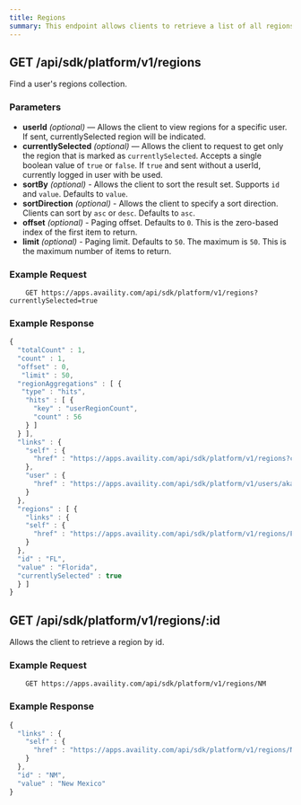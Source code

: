 ```yaml
---
title: Regions
summary: This endpoint allows clients to retrieve a list of all regions associted to a specific user.
---
```


## GET /api/sdk/platform/v1/regions

Find a user's regions collection.

### Parameters

-   **userId** _(optional)_ — Allows the client to view regions for a specific user. If sent, currentlySelected region will be indicated.
-   **currentlySelected** _(optional)_ — Allows the client to request to get only the region that is marked as `currentlySelected`. Accepts a single boolean value of `true` or `false`. If `true` and sent without a userId, currently logged in user with be used.
-   **sortBy** _(optional)_ - Allows the client to sort the result set. Supports `id` and `value`. Defaults to `value`.
-   **sortDirection** _(optional)_ - Allows the client to specify a sort direction. Clients can sort by `asc` or `desc`. Defaults to `asc`.
-   **offset** _(optional)_ - Paging offset. Defaults to `0`. This is the zero-based index of the first item to return.
-   **limit** _(optional)_ - Paging limit. Defaults to `50`. The maximum is `50`. This is the maximum number of items to return.

### Example Request

```
    GET https://apps.availity.com/api/sdk/platform/v1/regions?currentlySelected=true
```

### Example Response

```javascript
{
  "totalCount" : 1,
  "count" : 1,
  "offset" : 0,
   "limit" : 50,
  "regionAggregations" : [ {
   "type" : "hits",
    "hits" : [ {
      "key" : "userRegionCount",
      "count" : 56
    } ]
  } ],
  "links" : {
    "self" : {
      "href" : "https://apps.availity.com/api/sdk/platform/v1/regions?currentlySelected=true"
    },
    "user" : {
      "href" : "https://apps.availity.com/api/sdk/platform/v1/users/aka01565563207"
    }
  },
  "regions" : [ {
    "links" : {
    "self" : {
      "href" : "https://apps.availity.com/api/sdk/platform/v1/regions/FL"
    }
  },
  "id" : "FL",
  "value" : "Florida",
  "currentlySelected" : true
  } ]
}
```

## GET /api/sdk/platform/v1/regions/:id

Allows the client to retrieve a region by id.

### Example Request

```
    GET https://apps.availity.com/api/sdk/platform/v1/regions/NM
```

### Example Response

```javascript
{
  "links" : {
    "self" : {
      "href" : "https://apps.availity.com/api/sdk/platform/v1/regions/NM"
    }
  },
  "id" : "NM",
  "value" : "New Mexico"
}
```
